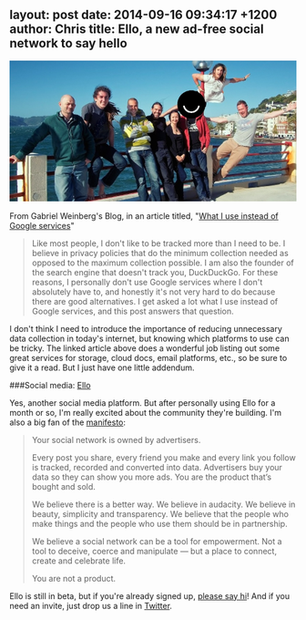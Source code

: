 layout: post
date: 2014-09-16 09:34:17 +1200
author: Chris
title: Ello, a new ad-free social network to say hello
----

<!-- excerpt -->

![Ello](/media/2014-09-16-ello.jpeg)

From Gabriel Weinberg's Blog, in an article titled, "[What I use instead of Google services](http://www.gabrielweinberg.com/blog/2014/09/what-i-use-instead-of-google-services.html)"

>Like most people, I don't like to be tracked more than I need to be. I believe in privacy policies that do the minimum collection needed as opposed to the maximum collection possible. I am also the founder of the search engine that doesn't track you, DuckDuckGo. For these reasons, I personally don't use Google services where I don't absolutely have to, and honestly it's not very hard to do because there are good alternatives. I get asked a lot what I use instead of Google services, and this post answers that question.

I don't think I need to introduce the importance of reducing unnecessary data collection in today's internet, but knowing which platforms to use can be tricky. The linked article above does a wonderful job listing out some great services for storage, cloud docs, email platforms, etc., so be sure to give it a read. But I just have one little addendum.

<!-- /excerpt -->

###Social media: [Ello](https://ello.co/)

Yes, another social media platform. But after personally using Ello for a month or so, I'm really excited about the community they're building. I'm also a big fan of the [manifesto](https://ello.co/manifesto):

>Your social network is owned by advertisers.
>
>Every post you share, every friend you make and every link you follow is tracked, recorded and converted into data. Advertisers buy your data so they can show you more ads. You are the product that’s bought and sold.
>
>We believe there is a better way. We believe in audacity. We believe in beauty, simplicity and transparency. We believe that the people who make things and the people who use them should be in partnership.
>
>We believe a social network can be a tool for empowerment. Not a tool to deceive, coerce and manipulate — but a place to connect, create and celebrate life.
>
>You are not a product.

Ello is still in beta, but if you're already signed up, [please say hi](https://ello.co/iwantmyname)! And if you need an invite, just drop us a line in [Twitter](https://twitter.com/iwantmyname).




